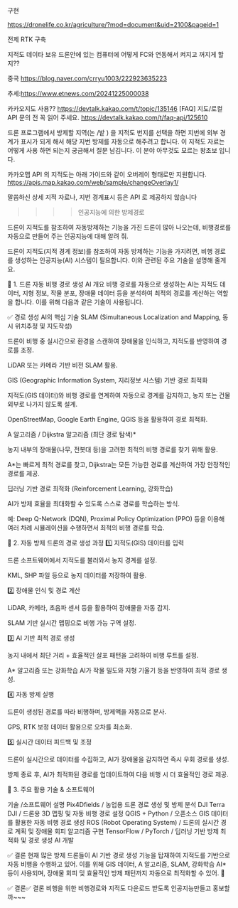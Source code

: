 
구현

https://dronelife.co.kr/agriculture/?mod=document&uid=2100&pageid=1

전제 RTK 구축

지적도 데이타 보유
드론안에 있는 컴퓨터에 어떻게 FC와 연동해서 켜지고 꺼지게 할지??


중국
https://blog.naver.com/crryu1003/222923635223






추세:https://www.etnews.com/20241225000038


카카오지도 사용??
https://devtalk.kakao.com/t/topic/135146
[FAQ] 지도/로컬 API 문의 전 꼭 읽어 주세요.
https://devtalk.kakao.com/t/faq-api/125610

드론 프로그램에서 방제할 지역(논 /밭 ) 을 지적도 번지를 선택을 하면
지번에 외부 경계가 표시가 되게 해서 해당 지번 방제를 자동으로 해주려고 합니다.
이 지적도 자료는 어떻게 사용 하면 되는지 궁금해서 질문 남김니다.
이 분야 아무것도 모르는 왕초보 입니다.


카카오맵 API 의 지적도는 아래 가이드와 같이 오버레이 형태로만 지원합니다.
https://apis.map.kakao.com/web/sample/changeOverlay1/

말씀하신 상세 지적 자료나, 지번 경계표시 등은 API 로 제공하지 않습니다




>>>> 인공지능에 의한 방제경로
>>>
>>>
드론이 지적도를 참조하여 자동방제하는 기능을 가진 드론이 많아 나오는데, 비행경로를 자동으로 만들어 주는 인공지능에 대해 알려 줘.


드론이 지적도(지적 경계 정보)를 참조하여 자동 방제하는 기능을 가지려면, 비행 경로를 생성하는 인공지능(AI) 시스템이 필요합니다. 이와 관련된 주요 기술을 설명해 줄게요.


🔹 1. 드론 자동 비행 경로 생성 AI 개요
비행 경로를 자동으로 생성하는 AI는 지적도 데이터, 지형 정보, 작물 분포, 장애물 데이터 등을 분석하여 최적의 경로를 계산하는 역할을 합니다.
이를 위해 다음과 같은 기술이 사용됩니다.

✅ 경로 생성 AI의 핵심 기술
SLAM (Simultaneous Localization and Mapping, 동시 위치추정 및 지도작성)

드론이 비행 중 실시간으로 환경을 스캔하여 장애물을 인식하고, 지적도를 반영하여 경로를 조정.

LiDAR 또는 카메라 기반 비전 SLAM 활용.

GIS (Geographic Information System, 지리정보 시스템) 기반 경로 최적화

지적도(GIS 데이터)와 비행 경로를 연계하여 자동으로 경계를 감지하고, 농지 또는 건물 외부로 나가지 않도록 설계.

OpenStreetMap, Google Earth Engine, QGIS 등을 활용하여 경로 최적화.

A 알고리즘 / Dijkstra 알고리즘 (최단 경로 탐색)*

농지 내부의 장애물(나무, 전봇대 등)을 고려한 최적의 비행 경로를 찾기 위해 활용.

A*는 빠르게 최적 경로를 찾고, Dijkstra는 모든 가능한 경로를 계산하여 가장 안정적인 경로를 제공.

딥러닝 기반 경로 최적화 (Reinforcement Learning, 강화학습)

AI가 방제 효율을 최대화할 수 있도록 스스로 경로를 학습하는 방식.

예: Deep Q-Network (DQN), Proximal Policy Optimization (PPO) 등을 이용해 여러 차례 시뮬레이션을 수행하면서 최적의 비행 경로를 학습.

🔹 2. 자동 방제 드론의 경로 생성 과정
1️⃣ 지적도(GIS) 데이터를 입력

드론 소프트웨어에서 지적도를 불러와서 농지 경계를 설정.

KML, SHP 파일 등으로 농지 데이터를 저장하여 활용.

2️⃣ 장애물 인식 및 경로 계산

LiDAR, 카메라, 초음파 센서 등을 활용하여 장애물을 자동 감지.

SLAM 기반 실시간 맵핑으로 비행 가능 구역 설정.

3️⃣ AI 기반 최적 경로 생성

농지 내에서 최단 거리 + 효율적인 살포 패턴을 고려하여 비행 루트를 설정.

A* 알고리즘 또는 강화학습 AI가 작물 밀도와 지형 기울기 등을 반영하여 최적 경로 생성.

4️⃣ 자동 방제 실행

드론이 생성된 경로를 따라 비행하며, 방제액을 자동으로 분사.

GPS, RTK 보정 데이터 활용으로 오차를 최소화.

5️⃣ 실시간 데이터 피드백 및 조정

드론이 실시간으로 데이터를 수집하고, AI가 장애물을 감지하면 즉시 우회 경로를 생성.

방제 종료 후, AI가 최적화된 경로를 업데이트하여 다음 비행 시 더 효율적인 경로 제공.

🔹 3. 주요 활용 기술 & 소프트웨어

기술         /소프트웨어	설명
Pix4Dfields	/ 농업용 드론 경로 생성 및 방제 분석
DJI Terra	DJI / 드론용 3D 맵핑 및 자동 비행 경로 설정
QGIS + Python	/ 오픈소스 GIS 데이터를 활용한 자동 비행 경로 생성
ROS (Robot Operating System)	/ 드론의 실시간 경로 계획 및 장애물 회피 알고리즘 구현
TensorFlow / PyTorch	/ 딥러닝 기반 방제 최적화 및 경로 생성 AI 개발

✅ 결론
현재 많은 방제 드론들이 AI 기반 경로 생성 기능을 탑재하여 지적도를 기반으로 자동 비행을 수행하고 있어.
이를 위해 GIS 데이터, A 알고리즘, SLAM, 강화학습 AI* 등이 사용되며, 장애물 회피 및 효율적인 방제 패턴까지 자동으로 최적화할 수 있어. 🚀

✅ 결론✅ 결론
비행을 위한 비행경로와 지적도 다운로드 받도록 인공지능만들고 홍보할까~~~



